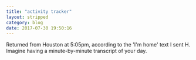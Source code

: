 ```yaml
---
title: "activity tracker"
layout: stripped
category: blog
date: 2017-07-30 19:50:16
---
```


Returned from Houston at 5:05pm, according to the 'I'm home' text I sent H. Imagine having a minute-by-minute transcript of your day.